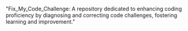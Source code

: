 "Fix_My_Code_Challenge: A repository dedicated to enhancing coding proficiency by diagnosing and correcting code challenges, fostering learning and improvement."
